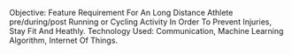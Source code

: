Objective: Feature Requirement For An Long Distance Athlete pre/during/post Running or Cycling Activity In Order To Prevent Injuries, Stay Fit And Heathly.
Technology Used: Communication, Machine Learning Algorithm, Internet Of Things.
